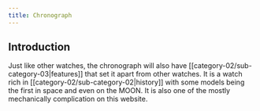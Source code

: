 ```yaml
---
title: Chronograph
---
```

## Introduction 

Just like other watches, the chronograph will also have [[category-02/sub-category-03|features]] that set it apart from other watches. It is a watch rich in [[category-02/sub-category-02|history]] with some models being the first in space and even on the MOON. It is also one of the mostly mechanically complication on this website. 